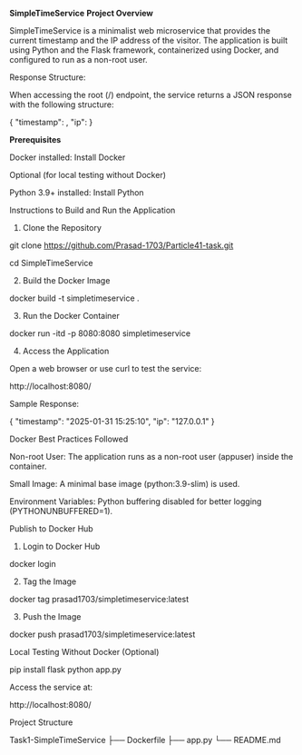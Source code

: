 **SimpleTimeService**
**Project Overview**

SimpleTimeService is a minimalist web microservice that provides the current timestamp and the IP address of the visitor. The application is built using Python and the Flask framework, containerized using Docker, and configured to run as a non-root user.

Response Structure:

When accessing the root (/) endpoint, the service returns a JSON response with the following structure:

{
  "timestamp": <current date and time>,
  "ip": <IP address of the visitor>
}

**Prerequisites**

Docker installed: Install Docker

Optional (for local testing without Docker)

Python 3.9+ installed: Install Python

Instructions to Build and Run the Application

1. Clone the Repository

  git clone https://github.com/Prasad-1703/Particle41-task.git

  cd SimpleTimeService

2. Build the Docker Image

  docker build -t simpletimeservice .

3. Run the Docker Container

  docker run -itd -p 8080:8080 simpletimeservice

4. Access the Application

  Open a web browser or use curl to test the service:

  http://localhost:8080/

Sample Response:

{
  "timestamp": "2025-01-31 15:25:10",
  "ip": "127.0.0.1"
}

Docker Best Practices Followed

Non-root User: The application runs as a non-root user (appuser) inside the container.

Small Image: A minimal base image (python:3.9-slim) is used.

Environment Variables: Python buffering disabled for better logging (PYTHONUNBUFFERED=1).

Publish to Docker Hub

1. Login to Docker Hub

docker login

2. Tag the Image

docker tag prasad1703/simpletimeservice:latest

3. Push the Image

docker push prasad1703/simpletimeservice:latest

Local Testing Without Docker (Optional)

pip install flask
python app.py

Access the service at:

http://localhost:8080/

Project Structure

Task1-SimpleTimeService
├── Dockerfile
├── app.py
└── README.md

